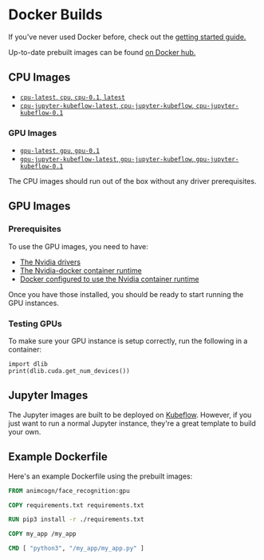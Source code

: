 # Docker Builds

If you've never used Docker before, check out the [getting started guide.](https://docs.docker.com/get-started/)

Up-to-date prebuilt images can be found [on Docker hub.](https://hub.docker.com/repository/docker/animcogn/face_recognition)

## CPU Images

-	[`cpu-latest`, `cpu`, `cpu-0.1`, `latest`](cpu/Dockerfile)
-	[`cpu-jupyter-kubeflow-latest`, `cpu-jupyter-kubeflow`, `cpu-jupyter-kubeflow-0.1`](cpu-jupyter-kubeflow/Dockerfile)

### GPU Images
-	[`gpu-latest`, `gpu`, `gpu-0.1`](gpu/Dockerfile)
-	[`gpu-jupyter-kubeflow-latest`, `gpu-jupyter-kubeflow`, `gpu-jupyter-kubeflow-0.1`](gpu-jupyter-kubeflow/Dockerfile)

The CPU images should run out of the box without any driver prerequisites.

## GPU Images

### Prerequisites

To use the GPU images, you need to have:
- [The Nvidia drivers](https://docs.nvidia.com/datacenter/cloud-native/container-toolkit/install-guide.html#nvidia-drivers)
- [The Nvidia-docker container runtime](https://docs.nvidia.com/datacenter/cloud-native/container-toolkit/install-guide.html#setting-up-nvidia-container-toolkit)
- [Docker configured to use the Nvidia container runtime](https://docs.nvidia.com/datacenter/cloud-native/container-toolkit/user-guide.html#daemon-configuration-file)

Once you have those installed, you should be ready to start running the GPU instances.

### Testing GPUs

To make sure your GPU instance is setup correctly, run the following in a container:

```python3
import dlib
print(dlib.cuda.get_num_devices())
```

## Jupyter Images

The Jupyter images are built to be deployed on [Kubeflow](https://www.kubeflow.org/). However, if you just want to run a normal Jupyter instance, they're a great template to build your own.

## Example Dockerfile

Here's an example Dockerfile using the prebuilt images:

```Dockerfile
FROM animcogn/face_recognition:gpu

COPY requirements.txt requirements.txt

RUN pip3 install -r ./requirements.txt

COPY my_app /my_app

CMD [ "python3", "/my_app/my_app.py" ]
```
